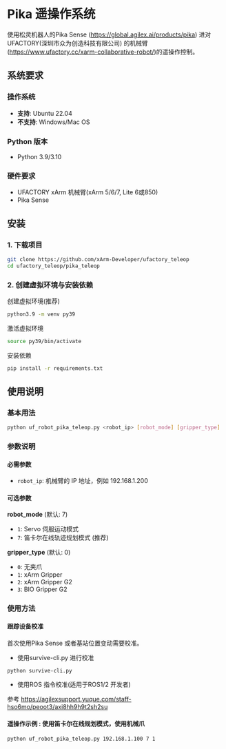 # Pika 遥操作系统

使用松灵机器人的Pika Sense (https://global.agilex.ai/products/pika) 进对 UFACTORY(深圳市众为创造科技有限公司) 的机械臂(https://www.ufactory.cc/xarm-collaborative-robot/)的遥操作控制。

## 系统要求

### 操作系统
- **支持**: Ubuntu 22.04
- **不支持**: Windows/Mac OS

### Python 版本
- Python 3.9/3.10

### 硬件要求
- UFACTORY xArm 机械臂(xArm 5/6/7, Lite 6或850)
- Pika Sense

## 安装

### 1. 下载项目

```bash
git clone https://github.com/xArm-Developer/ufactory_teleop
cd ufactory_teleop/pika_teleop
```

### 2. 创建虚拟环境与安装依赖

创建虚拟环境(推荐)
```bash
python3.9 -m venv py39
```
激活虚拟环境
```bash
source py39/bin/activate
```

安装依赖
```bash
pip install -r requirements.txt
```

## 使用说明

### 基本用法

```bash
python uf_robot_pika_teleop.py <robot_ip> [robot_mode] [gripper_type]
```

### 参数说明

#### 必需参数
- `robot_ip`: 机械臂的 IP 地址，例如 192.168.1.200

#### 可选参数

**robot_mode** (默认: 7)
- `1`: Servo 伺服运动模式
- `7`: 笛卡尔在线轨迹规划模式 (推荐)

**gripper_type** (默认: 0)
- `0`: 无夹爪
- `1`: xArm Gripper
- `2`: xArm Gripper G2
- `3`: BIO Gripper G2

### 使用方法

#### 跟踪设备校准

首次使用Pika Sense 或者基站位置变动需要校准。

* 使用survive-cli.py 进行校准

```bash
python survive-cli.py
```

* 使用ROS 指令校准(适用于ROS1/2 开发者)

参考 https://agilexsupport.yuque.com/staff-hso6mo/peoot3/axi8hh9h9t2sh2su

#### 遥操作示例 : 使用笛卡尔在线规划模式，使用机械爪
```bash
python uf_robot_pika_teleop.py 192.168.1.100 7 1
```


